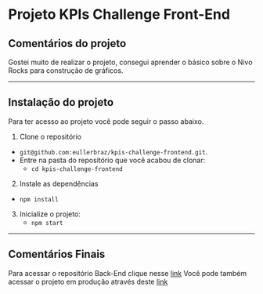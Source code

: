 # Projeto KPIs Challenge Front-End

## Comentários do projeto

Gostei muito de realizar o projeto, consegui aprender o básico sobre o Nivo Rocks para construção de gráficos.

---

## Instalação do projeto

Para ter acesso ao projeto você pode seguir o passo abaixo.

1. Clone o repositório
  * `git@github.com:eullerbraz/kpis-challenge-frontend.git`.
  * Entre na pasta do repositório que você acabou de clonar:
    * `cd kpis-challenge-frontend`

2. Instale as dependências
  * `npm install`

3. Inicialize o projeto:
    * `npm start`


---

## Comentários Finais

Para acessar o repositório Back-End clique nesse [link](https://github.com/eullerbraz/kpis-challenge-backend)
Você pode também acessar o projeto em produção através deste [link](https://kpis-frontend-eullerbraz.herokuapp.com)